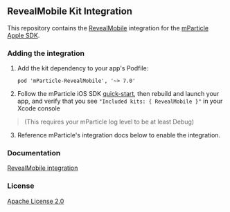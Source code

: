 ## RevealMobile Kit Integration

This repository contains the [RevealMobile](https://revealmobile.com) integration for the [mParticle Apple SDK](https://github.com/mParticle/mparticle-apple-sdk).

### Adding the integration

1. Add the kit dependency to your app's Podfile:

    ```
    pod 'mParticle-RevealMobile', '~> 7.0'
    ```

2. Follow the mParticle iOS SDK [quick-start](https://github.com/mParticle/mparticle-apple-sdk), then rebuild and launch your app, and verify that you see `"Included kits: { RevealMobile }"` in your Xcode console 

> (This requires your mParticle log level to be at least Debug)

3. Reference mParticle's integration docs below to enable the integration.

### Documentation

[RevealMobile integration](https://docs.mparticle.com/integrations/reveal-mobile/event/)

### License

[Apache License 2.0](http://www.apache.org/licenses/LICENSE-2.0)
